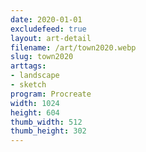 ```yaml
---
date: 2020-01-01
excludefeed: true
layout: art-detail
filename: /art/town2020.webp
slug: town2020
arttags:
- landscape
- sketch
program: Procreate
width: 1024
height: 604
thumb_width: 512
thumb_height: 302
---
```

